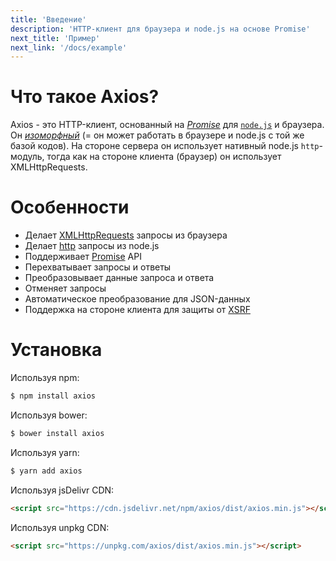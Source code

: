 ```yaml
---
title: 'Введение'
description: 'HTTP-клиент для браузера и node.js на основе Promise'
next_title: 'Пример'
next_link: '/docs/example'
---
```


# Что такое Axios?
Axios - это HTTP-клиент, основанный на *[Promise](https://javascript.info/promise-basics)* для [`node.js`](https://nodejs.org) и браузера. Он *[изоморфный](https://www.lullabot.com/articles/what-is-an-isomorphic-application)* (= он может работать в браузере и node.js с той же базой кодов). На стороне сервера он использует нативный node.js `http`-модуль, тогда как на стороне клиента (браузер) он использует XMLHttpRequests.

# Особенности

- Делает [XMLHttpRequests](https://developer.mozilla.org/en-US/docs/Web/API/XMLHttpRequest) запросы из браузера
- Делает [http](http://nodejs.org/api/http.html) запросы из node.js
- Поддерживает [Promise](https://developer.mozilla.org/en-US/docs/Web/JavaScript/Reference/Global_Objects/Promise) API
- Перехватывает запросы и ответы
- Преобразовывает данные запроса и ответа
- Отменяет запросы
- Автоматическое преобразование для JSON-данных
- Поддержка на стороне клиента для защиты от [XSRF](http://en.wikipedia.org/wiki/Cross-site_request_forgery)

# Установка

Используя npm:

```bash
$ npm install axios
```

Используя bower:

```bash
$ bower install axios
```

Используя yarn:

```bash
$ yarn add axios
```

Используя jsDelivr CDN:

```html
<script src="https://cdn.jsdelivr.net/npm/axios/dist/axios.min.js"></script>
```

Используя unpkg CDN:

```html
<script src="https://unpkg.com/axios/dist/axios.min.js"></script>
```